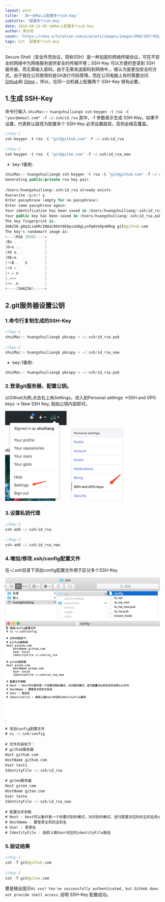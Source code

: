 ```yaml
---
layout: post
title: ' 同一台Mac上配置多个ssh-key'
subtitle: '配置多个ssh-key'
date: 2018-08-21-同一台Mac上配置多个ssh-key
author: 黄水亮
cover: 'https://cdna.artstation.com/p/assets/images/images/008/107/456/large/lee-souder-rg-001.jpg?1510539788'
tags: Git  配置多个ssh-key
---
```


Secure Shell（安全外壳协议，简称SSH）是一种加密的网络传输协议，可在不安全的网络中为网络服务提供安全的传输环境；SSH-Key 可以方便的登录到 SSH 服务器，而无需输入密码。由于无需发送密码到网络中,，被认为是更加安全的方式。由于我在公司使用的是Git进行代码管理，而在公司电脑上有时需要访问 [Github](https://github.com/shuiliang)和 [Gitee](https://gitee.com/shuiliang) 。所以，在同一台机器上配置两个 SSH-Key 很有必要。




## 1.生成 SSH-Key

命令行输入 `shuiMac:~ huangshuiliang$ ssh-keygen -t rsa -C "your@email.com" -f ~/.ssh/id_rsa` 其中，-f 参数表示生成 SSH-Key，如果不设置，代表默认路径为配置多个 SSH-Key 必须设置路径，否则会相互覆盖。

```swift
//key-1
ssh-keygen -t rsa -C "git@github.com" -f ~/.ssh/id_rsa

//key-2
ssh-keygen -t rsa -C "git@gitee.com" -f ~/.ssh/id_rsa_new

```

- key-1事例:

```swift
shuiMac:~ huangshuiliang$ ssh-keygen -t rsa -C "git@github.com" -f ~/.ssh/id_rsa
Generating public/private rsa key pair.

/Users/huangshuiliang/.ssh/id_rsa already exists.
Overwrite (y/n)? y
Enter passphrase (empty for no passphrase): 
Enter same passphrase again: 
Your identification has been saved in /Users/huangshuiliang/.ssh/id_rsa.
Your public key has been saved in /Users/huangshuiliang/.ssh/id_rsa.pub.
The key fingerprint is:
SHA256:gOq1Lsa6RcINAaC8kGt0E6pzuU8gLysPpAVsRpxKMug git@github.com
The key's randomart image is:
+---[RSA 2048]----+
|Bo..             |
|O=o ..           |
|XX o. .          |
|OE=o.  .         |
|*=B..   S        |
|+X + .           |
|+.= o            |
|.=++             |
|==..o            |
+----[SHA256]-----+

```

## 2.git服务器设置公钥

### 1.命令行复制生成的SSH-Key

```swift
//key-1
shuiMac:~ huangshuiliang$ pbcopy < ~/.ssh/id_rsa.pub

//key-2
shuiMac:~ huangshuiliang$ pbcopy < ~/.ssh/id_rsa_new

```
- key-1事例:

```swift
shuiMac:~ huangshuiliang$ pbcopy < ~/.ssh/id_rsa.pub
```

### 2.登录git服务器，配置公钥。

以Github为例,点击右上角Settings，进入到Personal settings ->SSH and GPG keys -> New SSH Key, 粘贴公钥内容即可。

![](/assets/img/details/2018-08-21/1.png)![](/assets/img/details/2018-08-21/2.png)


### 3.设置私钥代理

```swift
//key-1
ssh-add ~/.ssh/id_rsa

//key-2
ssh-add ~/.ssh/id_rsa_new

```

### 4.增加/修改.ssh/config配置文件

在~/.ssh目录下添加config配置文件用于区分多个SSH-Key

![](/assets/img/details/2018-08-21/3.png)![](/assets/img/details/2018-08-21/4.png)

```swift
# 添加config配置文件
# vi ~/.ssh/config

# 文件内容如下：
# github服务器
Host github.com
HostName github.com
User test1
IdentityFile ~/.ssh/id_rsa

# gitee服务器
Host gitee.com
HostName gitee.com
User teste
IdentityFile ~/.ssh/id_rsa_new

# 配置文件参数
# Host : Host可以看作是一个你要识别的模式，对识别的模式，进行配置对应的的主机名和ssh文件
# HostName : 要登录主机的主机名
# User : 登录名
# IdentityFile : 指明上面User对应的identityFile路径
```

### 5.验证结果

```swift
//key-1
ssh -T git@github.com

//key-2
ssh -T git@gitee.com

```
要是输出提示`Hi xxx! You've successfully authenticated, but GitHub does not provide shell access.`说明 SSH-Key 配置成功。

